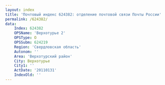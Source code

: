 ```yaml
---
layout: index
title: 'Почтовый индекс 624382: отделение почтовой связи Почты России'
permalink: /624382/
data:
    Index: 624382
    OPSName: 'Верхотурье 2'
    OPSType: О
    OPSSubm: 624219
    Region: 'Свердловская область'
    Autonom: ''
    Area: 'Верхотурский район'
    City: Верхотурье
    City1: ''
    ActDate: '20110131'
    IndexOld: ''
---
```

